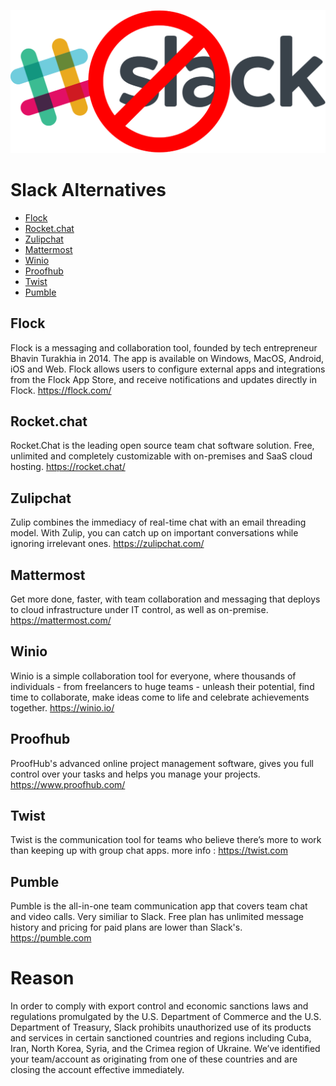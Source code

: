 ![GitHub Logo](/stopslack.png)

# Slack Alternatives

* [Flock](#Flock)
* [Rocket.chat](#Rocket.chat)
* [Zulipchat](#Zulipchat)
* [Mattermost](#Mattermost)
* [Winio](#Winio)
* [Proofhub](#Proofhub)
* [Twist](#Twist)
* [Pumble](#Pumble)


## Flock
Flock is a messaging and collaboration tool, founded by tech entrepreneur Bhavin Turakhia in 2014. The app is available on Windows, MacOS, Android, iOS and Web. Flock allows users to configure external apps and integrations from the Flock App Store, and receive notifications and updates directly in Flock. 
https://flock.com/


## Rocket.chat

Rocket.Chat is the leading open source team chat software solution. Free, unlimited and completely customizable with on-premises and SaaS cloud hosting.
https://rocket.chat/


## Zulipchat

Zulip combines the immediacy of real-time chat with an email threading model. 
With Zulip, you can catch up on important conversations while ignoring irrelevant ones.
https://zulipchat.com/


## Mattermost

Get more done, faster, with team collaboration and messaging that deploys to cloud infrastructure under IT control, as well as on-premise.
https://mattermost.com/


## Winio

Winio is a simple collaboration tool for everyone, where thousands of individuals - from freelancers to huge teams - unleash their potential, find time to collaborate, make ideas come to life and celebrate achievements together.
https://winio.io/


## Proofhub

ProofHub's advanced online project management software, gives you full control over your tasks and helps you manage your projects.
https://www.proofhub.com/


## Twist

Twist is the communication tool for teams who believe there’s more to work than keeping up with group chat apps. 
more info : https://twist.com


## Pumble

Pumble is the all-in-one team communication app that covers team chat and video calls. Very similiar to Slack. Free plan has unlimited message history and pricing for paid plans are lower than Slack's. https://pumble.com


# Reason

In order to comply with export control and economic sanctions laws and regulations promulgated by the U.S. Department of Commerce and the U.S. Department of Treasury, Slack prohibits unauthorized use of its products and services in certain sanctioned countries and regions including Cuba, Iran, North Korea, Syria, and the Crimea region of Ukraine. We’ve identified your team/account as originating from one of these countries and are closing the account effective immediately. 


